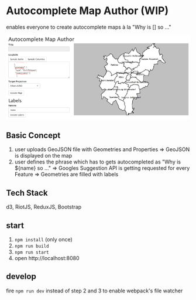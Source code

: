#  Autocomplete Map Author (WIP)

enables everyone to create autocomplete maps à la "Why is [] so ..."

![latest screenshot](screenshot.png)

## Basic Concept

1. user uploads GeoJSON file with Geometries and Properties
   => GeoJSON is displayed on the map
2. user defines the phrase which has to gets autocompleted as "Why is ${name} so ..."
   => Googles Suggestion API is getting requested for every Feature
   => Geometries are filled with labels

## Tech Stack

d3, RiotJS, ReduxJS, Bootstrap 

## start

1. `npm install` (only once)
2. `npm run build`
3. `npm run start`
4. open http://localhost:8080 

## develop

fire `npm run dev` instead of step 2 and 3 to enable webpack's file watcher  

